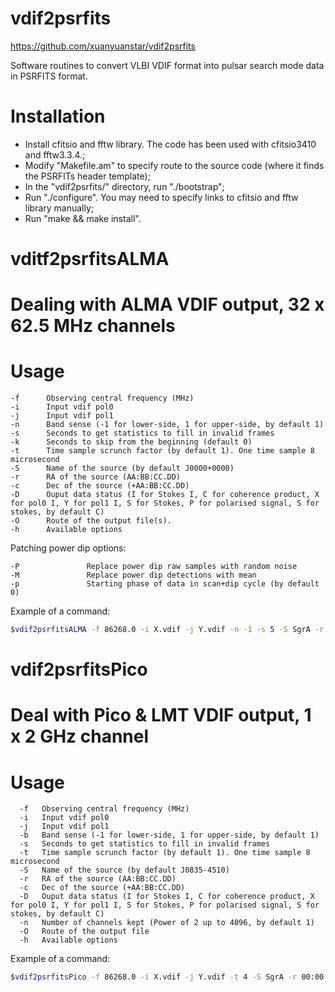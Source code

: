 # vdif2psrfits

https://github.com/xuanyuanstar/vdif2psrfits

Software routines to convert VLBI VDIF format into pulsar search mode data in PSRFITS format.

# Installation
 * Install cfitsio and fftw library. The code has been used with cfitsio3410 and fftw3.3.4.;
 * Modify "Makefile.am" to specify route to the source code (where it finds the PSRFITs header template);
 * In the "vdif2psrfits/" directory, run "./bootstrap";
 * Run "./configure". You may need to specify links to cfitsio and fftw library manually;
 * Run "make && make install".

# vditf2psrfitsALMA
# Dealing with ALMA VDIF output, 32 x 62.5 MHz channels
# Usage

```
-f      Observing central frequency (MHz)
-i      Input vdif pol0
-j      Input vdif pol1
-n      Band sense (-1 for lower-side, 1 for upper-side, by default 1)
-s      Seconds to get statistics to fill in invalid frames
-k      Seconds to skip from the beginning (default 0)
-t      Time sample scrunch factor (by default 1). One time sample 8 microsecond
-S      Name of the source (by default J0000+0000)
-r      RA of the source (AA:BB:CC.DD)
-c      Dec of the source (+AA:BB:CC.DD)
-D      Ouput data status (I for Stokes I, C for coherence product, X for pol0 I, Y for pol1 I, S for Stokes, P for polarised signal, S for stokes, by default C)
-O      Route of the output file(s).
-h      Available options
```

Patching power dip options:
```
-P               Replace power dip raw samples with random noise 
-M               Replace power dip detections with mean 
-p               Starting phase of data in scan+dip cycle (by default 0)
```

Example of a command:

```bash
$vdif2psrfitsALMA -f 86268.0 -i X.vdif -j Y.vdif -n -1 -s 5 -S SgrA -r 17:45:40 -c -29:00:28 -t 1 -O OUTPUT_ROUTE -D S
 ```

# vdif2psrfitsPico
# Deal with Pico & LMT VDIF output, 1 x 2 GHz channel
# Usage

```
  -f   Observing central frequency (MHz)
  -i   Input vdif pol0
  -j   Input vdif pol1
  -b   Band sense (-1 for lower-side, 1 for upper-side, by default 1)
  -s   Seconds to get statistics to fill in invalid frames
  -t   Time sample scrunch factor (by default 1). One time sample 8 microsecond
  -S   Name of the source (by default J0835-4510)
  -r   RA of the source (AA:BB:CC.DD)
  -c   Dec of the source (+AA:BB:CC.DD)
  -D   Ouput data status (I for Stokes I, C for coherence product, X for pol0 I, Y for pol1 I, S for Stokes, P for polarised signal, S for stokes, by default C)
  -n   Number of channels kept (Power of 2 up to 4096, by default 1)
  -O   Route of the output file 
  -h   Available options
```

Example of a command:

```bash
$vdif2psrfitsPico -f 86268.0 -i X.vdif -j Y.vdif -t 4 -S SgrA -r 00:00:00 -c -00:00:00.0 -D S -b -1 -n 8 -O /scratch/kliu/ -s 5.0
```